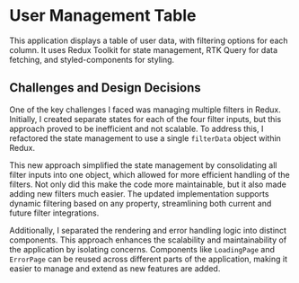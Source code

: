# User Management Table

This application displays a table of user data, with filtering options for each column. It uses Redux Toolkit for state management, RTK Query for data fetching, and styled-components for styling.

## Challenges and Design Decisions

One of the key challenges I faced was managing multiple filters in Redux. Initially, I created separate states for each of the four filter inputs, but this approach proved to be inefficient and not scalable. To address this, I refactored the state management to use a single `filterData` object within Redux.

This new approach simplified the state management by consolidating all filter inputs into one object, which allowed for more efficient handling of the filters. Not only did this make the code more maintainable, but it also made adding new filters much easier. The updated implementation supports dynamic filtering based on any property, streamlining both current and future filter integrations.

Additionally, I separated the rendering and error handling logic into distinct components. This approach enhances the scalability and maintainability of the application by isolating concerns. Components like `LoadingPage` and `ErrorPage` can be reused across different parts of the application, making it easier to manage and extend as new features are added.
